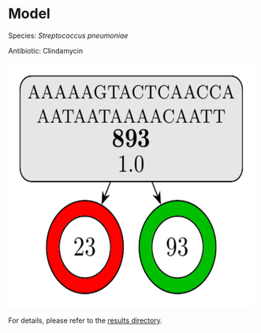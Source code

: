 
# Model

Species: *Streptococcus pneumoniae*

Antibiotic: Clindamycin

<img src="./model.png" width=500 height=500 />

For details, please refer to the [results directory](../../../../../results/cart_b/streptococcus%20pneumoniae/clindamycin/repeat_8/).

